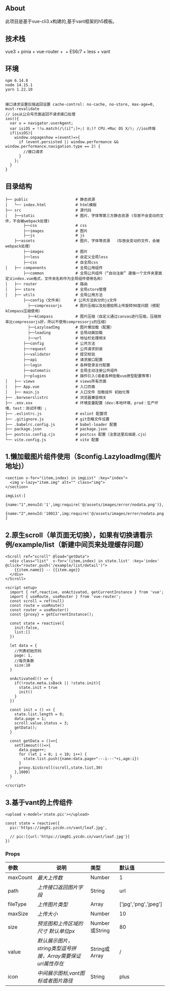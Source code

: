 ## About

此项目是基于vue-cli3.x构建的,基于vant框架的h5模板。
## 技术栈
vue3 + pinia + vue-router +  + ES6/7 + less + vant

## 环境
```
npm 6.14.8
node 14.15.1
yarn 1.22.10
```

## 
```
接口请求设置后端返回设置 cache-control: no-cache, no-store, max-age=0, must-revalidate
// ios从公众号页面返回不请求接口处理
ios(){
  var u = navigator.userAgent;
  var isiOS = !!u.match(/\(i[^;]+;( U;)? CPU.+Mac OS X/); //ios终端
  if(isiOS){
    window.onpageshow =(event)=>{
      if (event.persisted || window.performance && window.performance.navigation.type == 2) {
        //接口请求
      }
    };
  }
}
```

## 目录结构
```
├── public                     # 静态资源
│   └── index.html             # html模板
├── src                        # 源代码
│   ├──static                  # 图片、字体等第三方静态资源 (存放不会变动的文件，不会被webpack处理)
        ├──css                 # css
        ├──images              # 图片
        ├──js                  # js
    ├──assets                  # 图片、字体等资源  （存放会变动的文件，会被webpack处理）
        ├──images              # 图片
        ├──less                # 自定义全局less
        ├──css                 # 自全局css
│   ├── components             # 全局公用组件
        ├──common              # 全局公共组件（“自动注册” 遵循一个文件夹里面定义index.vue格式，文件夹名称作为全局组件使用名称）
│   ├── router                 # 路由
│   ├── store                  # 全局store管理
│   ├── utils                  # 全局公用方法
        ├──config（文件夹）     # 公共方法拆分的js文件
          ├──compressorjs      # 图片压缩以及处理拍照上传旋转90度问题（搭配kCompass压缩使用）
          ├──kCompass          # 图片压缩（自定义通过canvas进行压缩，压缩效率比compressorjs好，所以不使用compressorjs的压缩）
          ├──LazyloadImg       # 图片懒加载（配置）
          ├──loading           # 全局动画加载
          ├──url               # 地址栏处理相关
        ├──config              # 公共方法
        ├──request             # 公共请求封装
        ├──validator           # 提交校验
        ├──api                 # 请求接口配置
        ├──login               # 各种登录支付配置
        ├──automatic           # 全局主动注册公共组件
        ├──plugins             # 插件引入(或者各种挂载vue原型配置等等)
│   ├── views                  # views所有页面
│   ├── App.vue                # 入口页面
│   ├── main.js                # 入口文件 加载组件 初始化等
├── .borwserslistrc            # 浏览器兼容相关
├── .env.xxx                   # 环境变量配置（dev:本地环境，prod：生产环境，test：测试环境）;
├── .eslintrc.js               # eslint 配置项
├── .gitignore.js              # git忽略文件设置
├── .babelrc.config.js         # babel-loader 配置
├── package.json               # package.json
├── postcss.config.cjs         # postcss 配置（注意这里后缀是.cjs）
└── vite.config.js             # vite 配置
```
## 1.懒加载图片组件使用（$config.LazyloadImg(图片地址)）
```
<section v-for="(item,index) in imgList" :key="index">
  <img v-lazy="item.img" alt="" class="img">
</section>

imgList:[
  {name:"1",menuId:'1',img:require('@/assets/images/error/nodata.png')},
  {name:"2",menuId:'10013',img:require('@/assets/images/error/nodata.png')},
]
```

## 2.原生scroll（单页面无切换），如果有切换请看示例/example/list（新建中间页来处理缓存问题）
```
<Scroll ref="scroll" @load="getData">
  <div class="list"  v-for='(item,index) in state.list' :key='index' @click="router.push('/example/list/detail')">
    {{item.name}} -- {{item.age}}
  </div>
</Scroll>

<script setup>
  import { ref,reactive, onActivated, getCurrentInstance } from 'vue';
  import { useRoute, useRouter } from 'vue-router';
  const scroll = ref(null)
  const route = useRoute()
  const router = useRouter()
  const {proxy} = getCurrentInstance();

  const state = reactive({
    init:false,
    list:[]
  })

  let data = {
    //列表初始页码
    page: 1,   
    //每页条数
    size:10
  }

  onActivated(() => {
    if(!route.meta.isBack || !state.init){
      state.init = true
      init()
    }
  })
  
  const init = () => {
    state.list.length = 0;
    data.page = 1;
    scroll.value.status = 3;
    getData();
  }
  
  const getData = ()=>{
    setTimeout(()=>{
      data.page++;
      for (let i = 0; i < 10; i++) {
        state.list.push({name:data.page+"---i---"+i,age:i})
      }
      proxy.$isScroll(scroll,state.list,30)
    },1000)
  }

</script>
```

## 3.基于vant的上传组件
```
<upload v-model='state.pic'></upload>

const state = reactive({
  pic:'https://img01.yzcdn.cn/vant/leaf.jpg',

  // pic:[{url:'https://img01.yzcdn.cn/vant/leaf.jpg'}]
})
```

### Props

| 参数 | 说明                                         | 类型   | 默认值 |
| :--- | -------------------------------------------- | :----- | :----- |
| maxCount  | *最大上传数*                                 | Number | 1      |
| path | *上传接口返回图片字段* | String | url   |
| fileType | *上传图片类型*             | Array | ['jpg','png','jpeg'] |
| maxSize | *上传大小*             | Number | 10 |
| size | *预览图和上传区域的尺寸 默认单位px*             | Number或String | 80 |
| value | *默认展示图片，string类型逗号拼接，Array需要保证url属性存在*             | String或Array | / |
| icon | *中间展示图标,vant图标或者图片路径*             | String | plus |
